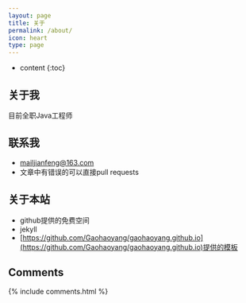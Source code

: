 ```yaml
---
layout: page
title: 关于
permalink: /about/
icon: heart
type: page
---
```


* content
{:toc}

## 关于我

目前全职Java工程师



## 联系我

* mailjianfeng@163.com
* 文章中有错误的可以直接pull requests



## 关于本站

* github提供的免费空间
* jekyll
* [https://github.com/Gaohaoyang/gaohaoyang.github.io](https://github.com/Gaohaoyang/gaohaoyang.github.io)提供的模板




## Comments

{% include comments.html %}
